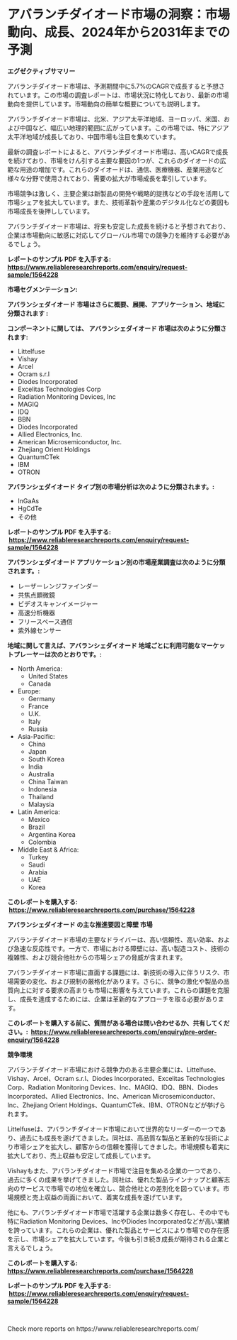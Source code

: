 <p><h1>アバランチダイオード市場の洞察：市場動向、成長、2024年から2031年までの予測</h1></p><p><strong>エグゼクティブサマリー</strong></p>
<p><p>アバランチダイオード市場は、予測期間中に5.7%のCAGRで成長すると予想されています。この市場の調査レポートは、市場状況に特化しており、最新の市場動向を提供しています。市場動向の簡単な概要についても説明します。</p><p>アバランチダイオード市場は、北米、アジア太平洋地域、ヨーロッパ、米国、および中国など、幅広い地理的範囲に広がっています。この市場では、特にアジア太平洋地域が成長しており、中国市場も注目を集めています。</p><p>最新の調査レポートによると、アバランチダイオード市場は、高いCAGRで成長を続けており、市場をけん引する主要な要因の1つが、これらのダイオードの広範な用途の増加です。これらのダイオードは、通信、医療機器、産業用途など様々な分野で使用されており、需要の拡大が市場成長を牽引しています。</p><p>市場競争は激しく、主要企業は新製品の開発や戦略的提携などの手段を活用して市場シェアを拡大しています。また、技術革新や産業のデジタル化などの要因も市場成長を後押ししています。</p><p>アバランチダイオード市場は、将来も安定した成長を続けると予想されており、企業は市場動向に敏感に対応してグローバル市場での競争力を維持する必要があるでしょう。</p></p>
<p><strong>レポートのサンプル PDF を入手する: <a href="https://www.reliableresearchreports.com/enquiry/request-sample/1564228">https://www.reliableresearchreports.com/enquiry/request-sample/1564228</a></strong></p>
<p><strong>市場セグメンテーション:</strong></p>
<p><strong> アバランシェダイオード 市場はさらに概要、展開、アプリケーション、地域に分類されます :</strong></p>
<p><strong>コンポーネントに関しては、 アバランシェダイオード 市場は次のように分類されます: &nbsp;</strong></p>
<p><ul><li>Littelfuse</li><li>Vishay</li><li>Arcel</li><li>Ocram s.r.l</li><li>Diodes Incorporated</li><li>Excelitas Technologies Corp</li><li>Radiation Monitoring Devices, Inc</li><li>MAGIQ</li><li>IDQ</li><li>BBN</li><li>Diodes Incorporated</li><li>Allied Electronics, Inc.</li><li>American Microsemiconductor, Inc.</li><li>Zhejiang Orient Holdings</li><li>QuantumCTek</li><li>IBM</li><li>OTRON</li></ul></p>
<p><strong> アバランシェダイオード タイプ別の市場分析は次のように分類されます。:</strong></p>
<p><ul><li>InGaAs</li><li>HgCdTe</li><li>その他</li></ul></p>
<p><strong>レポートのサンプル PDF を入手する: &nbsp;<a href="https://www.reliableresearchreports.com/enquiry/request-sample/1564228">https://www.reliableresearchreports.com/enquiry/request-sample/1564228</a></strong></p>
<p><strong> アバランシェダイオード アプリケーション別の市場産業調査は次のように分類されます。:</strong></p>
<p><ul><li>レーザーレンジファインダー</li><li>共焦点顕微鏡</li><li>ビデオスキャンイメージャー</li><li>高速分析機器</li><li>フリースペース通信</li><li>紫外線センサー</li></ul></p>
<p><strong>地域に関して言えば、アバランシェダイオード 地域ごとに利用可能なマーケットプレーヤーは次のとおりです。:</strong></p>
<p><ul>
    <li>
        North America:
        <ul>
            <li>United States</li>
            <li>Canada</li>
        </ul>
    </li>
    <li>
        Europe:
        <ul>
            <li>Germany</li>
            <li>France</li>
            <li>U.K.</li>
            <li>Italy</li>
            <li>Russia</li>
        </ul>
    </li>
    <li>
        Asia-Pacific:
        <ul>
            <li>China</li>
            <li>Japan</li>
            <li>South Korea</li>
            <li>India</li>
            <li>Australia</li>
            <li>China Taiwan</li>
            <li>Indonesia</li>
            <li>Thailand</li>
            <li>Malaysia</li>
        </ul>
    </li>
    <li>
        Latin America:
        <ul>
            <li>Mexico</li>
            <li>Brazil</li>
            <li>Argentina Korea</li>
            <li>Colombia</li>
        </ul>
    </li>
    <li>
        Middle East & Africa:
        <ul>
            <li>Turkey</li>
            <li>Saudi</li>
            <li>Arabia</li>
            <li>UAE</li>
            <li>Korea</li>
        </ul>
    </li>
    </ul></p>
<p><strong>このレポートを購入する: &nbsp;<a href="https://www.reliableresearchreports.com/purchase/1564228">https://www.reliableresearchreports.com/purchase/1564228</a></strong></p>
<p><strong>アバランシェダイオード の主な推進要因と障壁 市場</strong></p>
<p><p>アバランチダイオード市場の主要なドライバーは、高い信頼性、高い効率、および急速な反応性です。一方で、市場における障壁には、高い製造コスト、技術の複雑性、および競合他社からの市場シェアの脅威が含まれます。</p><p>アバランチダイオード市場に直面する課題には、新技術の導入に伴うリスク、市場需要の変化、および規制の厳格化があります。さらに、競争の激化や製品の品質向上に対する要求の高まりも市場に影響を与えています。これらの課題を克服し、成長を達成するためには、企業は革新的なアプローチを取る必要があります。</p></p>
<p><strong>このレポートを購入する前に、質問がある場合は問い合わせるか、共有してください。:&nbsp; <a href="https://www.reliableresearchreports.com/enquiry/pre-order-enquiry/1564228">https://www.reliableresearchreports.com/enquiry/pre-order-enquiry/1564228</a></strong></p>
<p><strong>競争環境</strong></p>
<p><p>アバランチダイオード市場における競争力のある主要企業には、Littelfuse、Vishay、Arcel、Ocram s.r.l、Diodes Incorporated、Excelitas Technologies Corp、Radiation Monitoring Devices、Inc、MAGIQ、IDQ、BBN、Diodes Incorporated、Allied Electronics、Inc、American Microsemiconductor、Inc、Zhejiang Orient Holdings、QuantumCTek、IBM、OTRONなどが挙げられます。</p><p>Littelfuseは、アバランチダイオード市場において世界的なリーダーの一つであり、過去にも成長を遂げてきました。同社は、高品質な製品と革新的な技術により市場シェアを拡大し、顧客からの信頼を獲得してきました。市場規模も着実に拡大しており、売上収益も安定して成長しています。</p><p>Vishayもまた、アバランチダイオード市場で注目を集める企業の一つであり、過去に多くの成果を挙げてきました。同社は、優れた製品ラインナップと顧客志向のサービスで市場での地位を確立し、競合他社との差別化を図っています。市場規模と売上収益の両面において、着実な成長を遂げています。</p><p>他にも、アバランチダイオード市場で活躍する企業は数多く存在し、その中でも特にRadiation Monitoring Devices、IncやDiodes Incorporatedなどが高い業績を誇っています。これらの企業は、優れた製品とサービスにより市場での存在感を示し、市場シェアを拡大しています。今後も引き続き成長が期待される企業と言えるでしょう。</p></p>
<p><strong>このレポートを購入する: &nbsp; <a href="https://www.reliableresearchreports.com/purchase/1564228">https://www.reliableresearchreports.com/purchase/1564228</a></strong></p>
<p><strong>レポートのサンプル PDF を入手する: &nbsp;<a href="https://www.reliableresearchreports.com/enquiry/request-sample/1564228">https://www.reliableresearchreports.com/enquiry/request-sample/1564228</a></strong><strong></strong></p>
<p>&nbsp;</p>
<p>Check more reports on https://www.reliableresearchreports.com/</p>